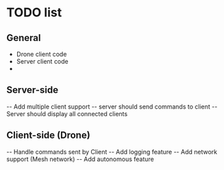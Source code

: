 # TODO list

## General
- Drone client code
- Server client code
- 

## Server-side
-- Add multiple client support
-- server should send commands to client
-- Server should display all connected clients


## Client-side (Drone)
 -- Handle commands sent by Client
 -- Add logging feature
 -- Add network support (Mesh network)
 -- Add autonomous feature

